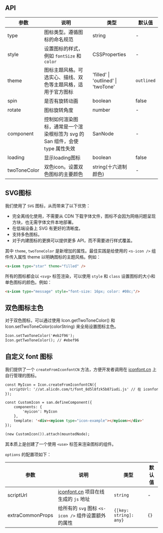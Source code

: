 ## API

| 参数 | 说明 | 类型 | 默认值 |
| --- | --- | --- | --- |
| type | 图标类型。遵循图标的命名规范 | string | - |
| style | 设置图标的样式，例如 `fontSize` 和 `color` | CSSProperties | - |
| theme | 图标主题风格。可选实心、描线、双色等主题风格，适用于官方图标 | 'filled' \| 'outlined' \| 'twoTone' | `outlined` |
| spin | 是否有旋转动画 | boolean | false |
| rotate | 图标旋转角度 | number | - |
| component | 控制如何渲染图标，通常是一个渲染根标签为 svg 的 San 组件，会使 type 属性失效 | SanNode | - |
| loading | 显示loading图标 | boolean | false |
| twoToneColor | 双色icon。设置双色图标的主要颜色 | string(十六进制颜色) | - |

## SVG图标

我们使用了 `SVG` 图标，从而带来了以下优势：

* 完全离线化使用，不需要从 CDN 下载字体文件，图标不会因为网络问题呈现方块，也无需字体文件本地部署。
* 在低端设备上 SVG 有更好的清晰度。
* 支持多色图标。
* 对于内建图标的更换可以提供更多 API，而不需要进行样式覆盖。

其中 `theme`, `twoToneColor` 是新增加的属性。最佳实践是给使用的 `<s-icon />` 组件传入属性 theme 以明确图标的主题风格。例如：

```html
<s-icon type="star" theme="filled" />
```

所有的图标都会以 `<svg>` 标签渲染，可以使用 `style` 和 `class` 设置图标的大小和单色图标的颜色。例如：
```html
<s-icon type="message" style="font-size: 16px; color: #08c;"/>
```

## 双色图标主色
对于双色图标，可以通过使用 Icon.getTwoToneColor() 和 Icon.setTwoToneColor(colorString) 来全局设置图标主色。

```html
Icon.setTwoToneColor('#eb2f96');
Icon.getTwoToneColor(); // #ebef96
```

## 自定义 font 图标
我们提供了一个 `createFromIconfontCN` 方法，方便开发者调用在 [iconfont.cn](http://www.iconfont.cn) 上自行管理的图标。

```html
const MyIcon = Icon.createFromIconfontCN({
  scriptUrl: '//at.alicdn.com/t/font_8d5l8fzk5b87iudi.js' // 在 iconfont.cn 上生成
});

const CustomIcon = san.defineComponent({
    components: {
        'myicon': MyIcon
    },
    template: '<div><myicon type="icon-example"></myicon></div>'
});

(new CustomIcon()).attach(mountedNode);

```

其本质上是创建了一个使用 `<use>` 标签来渲染图标的组件。

`options` 的配置项如下：

| 参数 | 说明 | 类型 | 默认值 |
| --- | --- | --- | --- |
| scriptUrl | [iconfont.cn](http://www.iconfont.cn) 项目在线生成的 `js` 地址 | `string` | - |
| extraCommonProps | 给所有的 `svg` 图标 `<s-icon />` 组件设置额外的属性 | `{[key: string]: any}` | `{}` |
